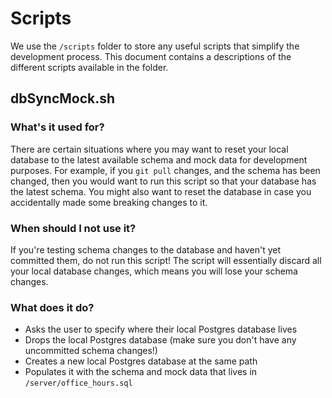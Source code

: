 # Scripts

We use the `/scripts` folder to store any useful scripts that simplify the development process. This document contains a descriptions of the different scripts available in the folder.

## dbSyncMock.sh

### What's it used for?
There are certain situations where you may want to reset your local database to the latest available schema and mock data for development purposes. For example, if you `git pull` changes, and the schema has been changed, then you would want to run this script so that your database has the latest schema. You might also want to reset the database in case you accidentally made some breaking changes to it.

### When should I not use it?
If you're testing schema changes to the database and haven't yet committed them, do not run this script! The script will essentially discard all your local database changes, which means you will lose your schema changes.

### What does it do?
- Asks the user to specify where their local Postgres database lives
- Drops the local Postgres database (make sure you don't have any uncommitted schema changes!)
- Creates a new local Postgres database at the same path
- Populates it with the schema and mock data that lives in `/server/office_hours.sql`